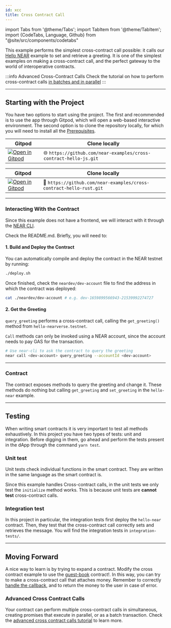 ```yaml
---
id: xcc
title: Cross Contract Call
---
```

import Tabs from '@theme/Tabs';
import TabItem from '@theme/TabItem';
import {CodeTabs, Language, Github} from "@site/src/components/codetabs"

This example performs the simplest cross-contract call possible: it calls our [Hello NEAR](hello-near.md) example to set and retrieve a greeting.
It is one of the simplest examples on making a cross-contract call, and the perfect gateway to the world of interoperative contracts.

:::info Advanced Cross-Contract Calls
Check the tutorial on how to perform cross-contract calls [in batches and in parallel](./advanced-xcc)
:::

---

## Starting with the Project
You have two options to start using the project. The first and recommended is to use the app through Gitpod, which will open a web-based interactive environment. The second option is to clone the repository locally, for which you will need to install all the [Prerequisites](../../2.develop/prerequisites.md).


<Tabs className="language-tabs" groupId="code-tabs">

  <TabItem value="🌐 JavaScript"> 

  | Gitpod                                                                                                                                                                                           | Clone locally                                                                 |
  | ------------------------------------------------------------------------------------------------------------------------------------------------------------------------------------------------ | ----------------------------------------------------------------------------- |
  | <a href="https://gitpod.io/#https://github.com/near-examples/cross-contract-hello-js"><img src="https://gitpod.io/button/open-in-gitpod.svg" alt="Open in Gitpod" /></a> | 🌐 `https://github.com/near-examples/cross-contract-hello-js.git` |

  </TabItem>

  <TabItem value="🦀 Rust">

  | Gitpod                                                                                                                                                                                           | Clone locally                                                                 |
  | ------------------------------------------------------------------------------------------------------------------------------------------------------------------------------------------------ | ----------------------------------------------------------------------------- |
  | <a href="https://gitpod.io/#https://github.com/near-examples/cross-contract-hello-rust"><img src="https://gitpod.io/button/open-in-gitpod.svg" alt="Open in Gitpod" /></a> | 🦀 `https://github.com/near-examples/cross-contract-hello-rust.git` |

  </TabItem>
</Tabs>


---

### Interacting With the Contract
Since this example does not have a frontend, we will interact with it through the [NEAR CLI](../../4.tools/cli.md).

<!-- Expand on this explanation adding snippets  -->
Check the README.md. Briefly, you will need to:

#### 1. Build and Deploy the Contract
You can automatically compile and deploy the contract in the NEAR testnet by running:

```bash
./deploy.sh
```

Once finished, check the `neardev/dev-account` file to find the address in which the contract was deployed:

```bash
cat ./neardev/dev-account # e.g. dev-1659899566943-21539992274727
```

#### 2. Get the Greeting

`query_greeting` performs a cross-contract call, calling the `get_greeting()` method from `hello-nearverse.testnet`.

`Call` methods can only be invoked using a NEAR account, since the account needs to pay GAS for the transaction.

```bash
# Use near-cli to ask the contract to query the greeting
near call <dev-account> query_greeting --accountId <dev-account>
```

---

### Contract
The contract exposes methods to query the greeting and change it. These methods do nothing but calling `get_greeting` and
`set_greeting` in the `hello-near` example.

<CodeTabs>
<Language value="🌐 JavaScript" language="ts">
    <Github fname="contract.ts" 
            url="https://github.com/near-examples/cross-contract-hello-js/blob/master/contract/src/contract.ts"
            start="17" end="39" />
  </Language>
  <Language value="🦀 Rust" language="rust">
    <Github fname="lib.rs"
            url="https://github.com/near-examples/cross-contract-hello-rust/blob/main/contract/src/lib.rs"
            start="24" end="49" />
  </Language>
</CodeTabs>

---

## Testing

When writing smart contracts it is very important to test all methods exhaustively. In this
project you have two types of tests: unit and integration. Before digging in them,
go ahead and perform the tests present in the dApp through the command `yarn test`.

### Unit test

Unit tests check individual functions in the smart contract. They are written in the
same language as the smart contract is. 

Since this example handles Cross-contract calls, in the unit tests we only test the `initialize`
method works. This is because unit tests are **cannot test** cross-contract calls.

### Integration test

In this project in particular, the integration tests first deploy the `hello-near` contract. Then,
they test that the cross-contract call correctly sets and retrieves the message. You will find the integration tests
in `integration-tests/`.

<CodeTabs>
  <Language value="🌐 JavaScript" language="rust">
    <Github fname="main.test.js"
            url="https://github.com/near-examples/cross-contract-hello-js/blob/master/integration-tests/src/main.ava.ts"
            start="9" end="59" />
  </Language>
</CodeTabs>

---

## Moving Forward

A nice way to learn is by trying to expand a contract. Modify the cross contract example to use the [guest-book](guest-book.md)
contract!. In this way, you can try to make a cross-contract call that attaches money. Remember to correctly [handle the callback](../../2.develop/contracts/crosscontract.md#callback-method),
and to return the money to the user in case of error.

### Advanced Cross Contract Calls
Your contract can perform multiple cross-contract calls in simultaneous, creating promises that execute in parallel, or as a batch transaction. Check the [advanced cross contract calls
tutorial](./advanced-xcc) to learn more.